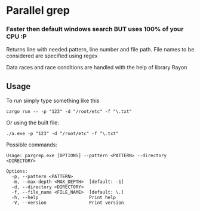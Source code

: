 # Parallel grep

### Faster then default windows search BUT uses 100% of your CPU :P

Returns line with needed pattern, line number and file path.
File names to be considered are specified using regex

Data races and race conditions are handled with the help of library Rayon

## Usage

To run simply type something like this
```
cargo run -- -p "123" -d "/root/etc" -f "\.txt"
```

Or using the built file:
```
./a.exe -p "123" -d "/root/etc" -f "\.txt"
```

Possible commands:
```
Usage: pargrep.exe [OPTIONS] --pattern <PATTERN> --directory <DIRECTORY>

Options:
  -p, --pattern <PATTERN>
  -m, --max-depth <MAX_DEPTH>  [default: -1]
  -d, --directory <DIRECTORY>
  -f, --file_name <FILE_NAME>  [default: \.]
  -h, --help                   Print help
  -V, --version                Print version
```